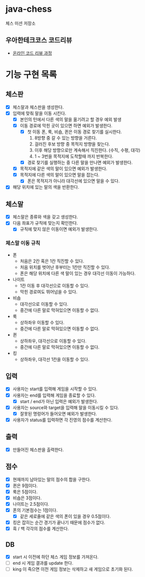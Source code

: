 # java-chess

체스 미션 저장소

## 우아한테크코스 코드리뷰

- [온라인 코드 리뷰 과정](https://github.com/woowacourse/woowacourse-docs/blob/master/maincourse/README.md)

# 기능 구현 목록

## 체스판
- [x] 체스말과 체스판을 생성한다.
- [x] 입력에 맞춰 말을 이동 시킨다.
  - [x] 본인의 턴에서 다른 색의 말을 옮기려고 할 경우 예외 발생
  - [x] 이동 경로에 막힌 곳이 있으면 하면 예외가 발생한다.
    - [x] 첫 이동 폰, 룩, 비숍, 퀸은 이동 경로 찾기를 실시한다.
      1. 8방향 중 갈 수 있는 방향을 거른다.
      2. 걸러진 후보 방향 중 목적지 방향을 찾는다.
      3. 이후 해당 방향으로만 계속해서 직진한다. (수직, 수평, 대각)
      4. 1 ~ 3번을 목적지에 도착할때 까지 반복한다.
    - [x] 경로 찾기를 실행하는 중 다른 말을 만나면 예외가 발생한다.
  - [x] 목적지에 같은 색의 말이 있으면 예외가 발생한다.
  - [x] 목적지에 다른 색의 말이 있으면 말을 잡는다.
    - [x] 폰은 목적지가 아니라 대각선에 있으면 말을 수 있다.
- [x] 해당 위치에 있는 말의 색을 반환한다.
  
## 체스말
- [x] 체스말은 종류와 색을 갖고 생성한다.
- [x] 다음 좌표가 규칙에 맞는지 확인한다.
  - [x] 규칙에 맞지 않은 이동이면 예외가 발생한다.
### 체스말 이동 규칙
- 폰
  - 처음은 2칸 혹은 1칸 직진할 수 있다.
  - 처음 위치를 벗어난 후부터는 1칸만 직진할 수 있다.
  - 폰은 해당 위치에 다른 색 말이 있는 경우 대각선 이동이 가능하다. 
- 나이트
  - 1칸 이동 후 대각선으로 이동할 수 있다.
  - 막힌 경로여도 뛰어넘을 수 있다.
- 비숍
  - 대각선으로 이동할 수 있다.
  - 중간에 다른 말로 막혀있으면 이동할 수 없다.
- 룩
  - 상하좌우 이동할 수 있다.
  - 중간에 다른 말로 막혀있으면 이동할 수 없다.
- 퀸
  - 상하좌우, 대각선으로 이동할 수 있다.
  - 중간에 다른 말로 막혀있으면 이동할 수 없다.
- 킹
  - 상하좌우, 대각선 1칸을 이동할 수 있다.

## 입력
- [x] 사용자는 start를 입력해 게임을 시작할 수 있다.
- [x] 사용자는 end를 입력해 게임을 종료할 수 있다.
  - [x] start / end가 아닌 입력은 예외가 발생한다.
- [x] 사용자는 source와 target을 입력해 말을 이동시킬 수 있다.
  - [x] 잘못된 명렁어가 들어오면 예외가 발생한다.
- [x] 사용자가 status를 입력하면 각 진영의 점수를 계산한다.

## 출력
- [x] 만들어진 체스판을 출력한다.

## 점수
- [x] 현재까지 남아있는 말의 점수의 합을 구한다.
- [x] 퀸은 9점이다.
- [x] 룩은 5점이다.
- [x] 비숍은 3점이다.
- [x] 나이트는 2.5점이다.
- [x] 폰의 기본점수는 1점이다.
  - [x] 같은 세로줄에 같은 색의 폰이 있을 경우 0.5점이다.
- [x] 킹은 잡히는 순간 경기가 끝나기 때문에 점수가 없다.
- [x] 흑 / 백 각각의 점수를 계산한다.

## DB
- [x] start 시 이전에 하던 체스 게임 정보를 가져온다.
- [ ] end 시 게임 결과를 update 한다.
- [ ] king 이 죽으면 이전 게임 정보는 삭제하고 새 게임으로 초기화 된다.
